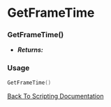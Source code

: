 # GetFrameTime

### GetFrameTime()
- ***Returns:*** 

### Usage

```Lua
GetFrameTime()
```


[Back To Scripting Documentation](../README.md)
